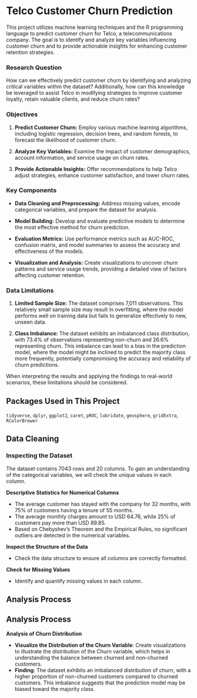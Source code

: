 # Telco Customer Churn Prediction

This project utilizes machine learning techniques and the R programming language to predict customer churn for Telco, a telecommunications company. The goal is to identify and analyze key variables influencing customer churn and to provide actionable insights for enhancing customer retention strategies.

### Research Question

How can we effectively predict customer churn by identifying and analyzing critical variables within the dataset? Additionally, how can this knowledge be leveraged to assist Telco in modifying strategies to improve customer loyalty, retain valuable clients, and reduce churn rates?

### Objectives

1. **Predict Customer Churn:** Employ various machine learning algorithms, including logistic regression, decision trees, and random forests, to forecast the likelihood of customer churn.
   
2. **Analyze Key Variables:** Examine the impact of customer demographics, account information, and service usage on churn rates.

3. **Provide Actionable Insights:** Offer recommendations to help Telco adjust strategies, enhance customer satisfaction, and lower churn rates.

### Key Components

- **Data Cleaning and Preprocessing:** Address missing values, encode categorical variables, and prepare the dataset for analysis.
  
- **Model Building:** Develop and evaluate predictive models to determine the most effective method for churn prediction.

- **Evaluation Metrics:** Use performance metrics such as AUC-ROC, confusion matrix, and model summaries to assess the accuracy and effectiveness of the models.

- **Visualization and Analysis:** Create visualizations to uncover churn patterns and service usage trends, providing a detailed view of factors affecting customer retention.

### Data Limitations

1. **Limited Sample Size:** The dataset comprises 7,011 observations. This relatively small sample size may result in overfitting, where the model performs well on training data but fails to generalize effectively to new, unseen data.

2. **Class Imbalance:** The dataset exhibits an imbalanced class distribution, with 73.4% of observations representing non-churn and 26.6% representing churn. This imbalance can lead to a bias in the prediction model, where the model might be inclined to predict the majority class more frequently, potentially compromising the accuracy and reliability of churn predictions.

When interpreting the results and applying the findings to real-world scenarios, these limitations should be considered.

## Packages Used in This Project

`tidyverse`, `dplyr`, `ggplot2`, `caret`, `pROC`, `lubridate`, `geosphere`, `gridExtra`, `RColorBrewer`



## Data Cleaning

### Inspecting the Dataset

The dataset contains 7043 rows and 20 columns. To gain an understanding of the categorical variables, we will check the unique values in each column.

**Descriptive Statistics for Numerical Columns**
- The average customer has stayed with the company for 32 months, with 75% of customers having a tenure of 55 months.
- The average monthly charges amount to USD 64.76, while 25% of customers pay more than USD 89.85.
- Based on Chebyshev’s Theorem and the Empirical Rules, no significant outliers are detected in the numerical variables.

**Inspect the Structure of the Data**
- Check the data structure to ensure all columns are correctly formatted.

**Check for Missing Values**
- Identify and quantify missing values in each column.

## Analysis Process

## Analysis Process

**Analysis of Churn Distribution**
- **Visualize the Distribution of the Churn Variable**: Create visualizations to illustrate the distribution of the Churn variable, which helps in understanding the balance between churned and non-churned customers.
- **Finding**: The dataset exhibits an imbalanced distribution of churn, with a higher proportion of non-churned customers compared to churned customers. This imbalance suggests that the prediction model may be biased toward the majority class.


